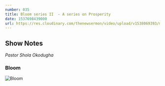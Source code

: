 ```yaml
---
number: 035
title: Bloom series II  - A series on Prosperity
date: 1537698439000
url: https://res.cloudinary.com/thenewsermon/video/upload/v1538069393/messages/23..09.2018_Pastor_Shola_Okodugha-_BOOM-_Prosperity_Series_2_1.mp3
---
```


## Show Notes
_Pastor Shola Okodugha_

### Bloom

![Bloom](https://res.cloudinary.com/thenewsermon/image/upload/v1537125363/messages/bloom.jpg)